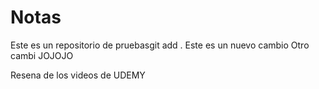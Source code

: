 # Notas

Este es un repositorio de pruebasgit add .
Este es un nuevo cambio
Otro cambi
JOJOJO


Resena de los videos de UDEMY